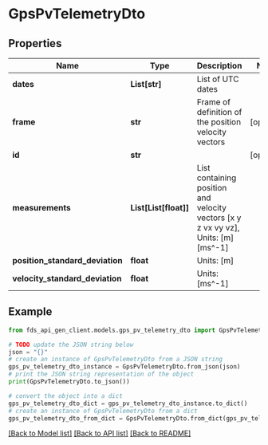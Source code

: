 # GpsPvTelemetryDto


## Properties

Name | Type | Description | Notes
------------ | ------------- | ------------- | -------------
**dates** | **List[str]** | List of UTC dates | 
**frame** | **str** | Frame of definition of the position velocity vectors | [optional] 
**id** | **str** |  | [optional] 
**measurements** | **List[List[float]]** | List containing position and velocity vectors [x y z vx vy vz], Units: [m] [ms^-1] | 
**position_standard_deviation** | **float** | Units: [m] | 
**velocity_standard_deviation** | **float** | Units: [ms^-1] | 

## Example

```python
from fds_api_gen_client.models.gps_pv_telemetry_dto import GpsPvTelemetryDto

# TODO update the JSON string below
json = "{}"
# create an instance of GpsPvTelemetryDto from a JSON string
gps_pv_telemetry_dto_instance = GpsPvTelemetryDto.from_json(json)
# print the JSON string representation of the object
print(GpsPvTelemetryDto.to_json())

# convert the object into a dict
gps_pv_telemetry_dto_dict = gps_pv_telemetry_dto_instance.to_dict()
# create an instance of GpsPvTelemetryDto from a dict
gps_pv_telemetry_dto_from_dict = GpsPvTelemetryDto.from_dict(gps_pv_telemetry_dto_dict)
```
[[Back to Model list]](../README.md#documentation-for-models) [[Back to API list]](../README.md#documentation-for-api-endpoints) [[Back to README]](../README.md)


